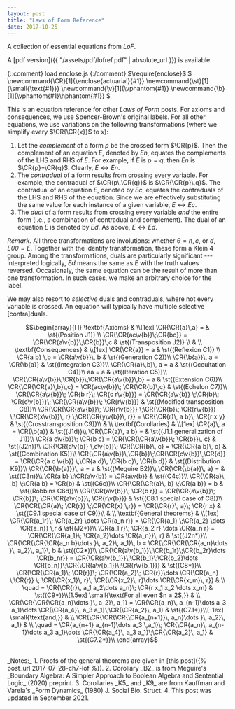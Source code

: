 ```yaml
---
layout: post
title: "Laws of Form Reference"
date: 2017-10-25
---
```

A collection of essential equations from _LoF_.
<!--more-->

A [pdf version]({{ "/assets/pdf/lofref.pdf" | absolute_url }})
is available.

{::comment} load enclose.js {:/comment}
$\require{enclose}$
$
\newcommand{\CR}[1]{\enclose{actuarial}{#1}}
\newcommand{\st}[1]{\small\{\text{#1}}}
\newcommand{\v}[1]{\vphantom{#1}}
\newcommand{\b}[1]{\vphantom{#1}\hphantom{#1}}
$

This is an equation reference for other _Laws of Form_ posts. For axioms
and consequences, we use Spencer-Brown's original labels. For all other
equations, we use variations on the following transformations (where
we simplify every $\CR{\CR{x}}$ to $x$):
  1. Let the _complement_ of a form $p$ be the
     crossed form $\CR{p}$. Then the complement of an equation $E$, denoted
     by $En$, equates the complements of the LHS and RHS of $E$.
     For example, if $E$ is $p=q$, then $En$ is $\CR{p}=\CR{q}$. Clearly,
     $E \leftrightarrow En$.
  2. The _contradual_ of a form results from crossing every
     variable. For example, the contradual of $\CR{p\,\CR{q}}$ is
     $\CR{\CR{p}\,q}$. The contradual of an equation $E$, denoted by
     $Ec$, equates the contraduals of
     the LHS and RHS of the equation. Since we are effectively substituting
     the same value for each instance of a given variable, $E \leftrightarrow
     Ec$.
  3. The _dual_ of a form results from crossing every variable _and_ the
     entire form (i.e., a combination of contradual and complement).
     The dual of an equation $E$ is denoted by $Ed$. As above,
     $E \leftrightarrow Ed$.

_Remark._ All three transformations are involutions: whether $\theta=n,c,$ or
$d$, $E\theta\theta=E$. Together with the identity transformation, these form a
Klein 4-group. Among the transformations, duals are particularly significant
--- interpreted logically, $Ed$ means the same as $E$ with the truth values
reversed. Occasionaly, the same equation can be the result of more than one
transformation. In such cases, we make an arbitrary choice for the label.

We may also resort to _selective_ duals and contraduals, where not every
variable is crossed. An equation will typically have multiple selective
[contra]duals.

$$\begin{array}{l l}
\textbf{Axioms} & \\[1ex]
\CR{\CR{a}\,a} =    & \st{(Position J1)} \\
\CR{\CR{ac\v{b}}\;\CR{bc}} = \CR{\CR{a\v{b}}\;\CR{b}}\,c & \st{(Transposition J2)} \\
 & \\
\textbf{Consequences} & \\[1ex]
\CR{\CR{a}} = a 	  	& \st{(Reflexion C1)} \\
\CR{a b} \,b = \CR{a\v{b}}\, b & \st{(Generation C2)}\\
\CR{\b{a}}\, a = \CR{\b{a}} & \st{(Integration C3)}\\
\CR{\CR{a}\,b}\, a = a & \st{(Occultation C4)}\\
aa = a & \st{(Iteration C5)}\\
\CR{\CR{a\v{b}}\;\CR{b}}\;\CR{\CR{a\v{b}}\,b} = a & \st{(Extension C6)}\\
\CR{\CR{\CR{a}\,b}\,c} = \CR{ac\v{b}}\; \CR{\CR{b}\,c} & \st{(Echelon C7)}\\
\CR{\CR{a\v{b}}\; \CR{b r}\; \CR{c r\v{b}}}
 = \CR{\CR{a\v{b}} \;\CR{b}\; \CR{c\v{b}}}\; \CR{\CR{a\v{b}}\; \CR{r\v{b}}} & \st{(Modified transposition C8)}\\
\CR{\CR{\CR{a\v{b}}\; \CR{r\v{b}}} \;\CR{\CR{b}\; \CR{r\v{b}}} \;\CR{\CR{x\v{b}}\, r} \;\CR{\CR{y\v{b}}\, r}}
= \CR{\CR{r}\, a b}\; \CR{r x y} & \st{(Crosstransposition C9)}\\
 & \\
\textbf{Corollaries} & \\[1ex]
\CR{a}\, a = \CR{\b{a}} & \st{(J1d)}\\
\CR{\CR{a}\, a b} = & \st{(J1.1 generalization of J1)}\\
\CR{a c\v{b}}\; \CR{b c} = \CR{\CR{\CR{a\v{b}}\; \CR{b}}\, c} & \st{(J2n)}\\
\CR{\CR{a\v{b}} \,c\v{b}}\; \CR{\CR{b}\, c} = \CR{\CR{a b}\, c} & \st{(Combination K5)}\\
\CR{\CR{a\v{b}}\,\CR{b}}\;\CR{\CR{c\v{b}}\,\CR{d}}  = \CR{\CR{a c \v{b}} \,\CR{a d}\, \CR{b c}\, \CR{b d}} & \st{(Distribution K9)}\\
\CR{\CR{\b{a}}}\, a = a & \st{(Meguire B2)}\\
\CR{\CR{\b{a}}\, a} = & \st{(C3n)}\\
\CR{a b} \;\CR{a\v{b}} = \CR{a\v{b}} & \st{(C4c)}\\
\CR{\CR{a}\, b} \;\CR{a b} = \CR{b} & \st{(C6c)}\\
\CR{\CR{\CR{a}\, b} \;\CR{a b}} = b & \st{(Robbins C6d)}\\
\CR{\CR{a\v{b}}\; \CR{b r}} = \CR{\CR{a\v{b}}\; \CR{b}}\; \CR{\CR{a\v{b}}\; \CR{r\v{b}}} & \st{(C8.1 special case of C8)}\\
\CR{\CR{\CR{a}\; \CR{r}} \;\CR{\CR{x} \,r}} = \CR{\CR{r}\, a}\; \CR{r x} & \st{(C9.1 special case of C9)}\\
 & \\
\textbf{General theorems} & \\[1ex]
\CR{\CR{a_1r}\; \CR{a_2r} \dots \CR{a_n r}} = \CR{\CR{a_1} \;\CR{a_2} \dots \CR{a_n}} \,r & \st{(J2*)}\\
\CR{a_1 r}\; \CR{a_2 r} \dots \CR{a_n r} = \CR{\CR{\CR{a_1}\; \CR{a_2}\dots \CR{a_n}}\, r} & \st{(J2n*)}\\
\CR{\CR{\CR{\CR{a_n b}\dots }\, a_2}\, a_1}\, b = \CR{\CR{\CR{\CR{a_n}\dots }\, a_2}\, a_1}\, b & \st{(C2*)}\\
\CR{\CR{a\v{b_1}}\;\CR{b_1r}\;\CR{b_2r}\dots \CR{b_nr}} =
\CR{\CR{a\v{b_1}}\;\CR{b_1}\;\CR{b_2}\dots \CR{b_n}}\;\CR{\CR{a\v{b_1}}\;\CR{r\v{b_1}}} & \st{(C8*)}\\
\CR{\CR{\CR{a_1}\; \CR{r}}\; \CR{\CR{a_2}\; \CR{r}}\dots \CR{\CR{a_n} \;\CR{r}} \; \CR{\CR{x_1}\, r}\; \CR{\CR{x_2}\, r}\dots \CR{\CR{x_m}\, r}} & \\
\quad = \CR{\CR{r}\, a_1 a_2\dots a_n}\; \CR{r x_1 x_2 \dots x_m} & \st{(C9*)}\\[1.5ex]
\small{\text{For all even $n ≥ 2$,}} & \\
 \CR{\CR{\CR{\CR{a_n}\dots }\, a_2}\, a_1} = \CR{\CR{a_n}\, a_{n-1}\dots a_3 a_1}\dots \CR{\CR{a_4}\, a_3 a_1}\;\CR{\CR{a_2}\, a_1} & \st{(C7.1*)}\\[-1ex]
\small{\text{and,}} & \\
\CR{\CR{\CR{\CR{\CR{a_{n+1}}\, a_n}\dots }\, a_2}\, a_1} & \\
\quad = \CR{a_{n+1} a_{n-1}\dots a_3 \,a_1}\; \CR{\CR{a_n}\, a_{n-1}\dots a_3 a_1}\dots \CR{\CR{a_4}\, a_3 a_1}\;\CR{\CR{a_2}\, a_1} & \st{(C7.2*)}\\
\end{array}$$

<br>
_Notes:_
  1. Proofs of the general theorems are given
     in [this post]({% post_url 2017-07-28-ch7-lof %}).
  2. Corollary _B2_ is from Meguire's _Boundary Algebra: A Simpler Approach to
     Boolean Algebra and Sentential Logic_ (2020) preprint.
  3. Corollaries _K5_ and _K9_ are from Kauffman and Varela's _Form Dynamics_
     (1980) J. Social Bio. Struct.
  4. This post was updated in September 2021.
